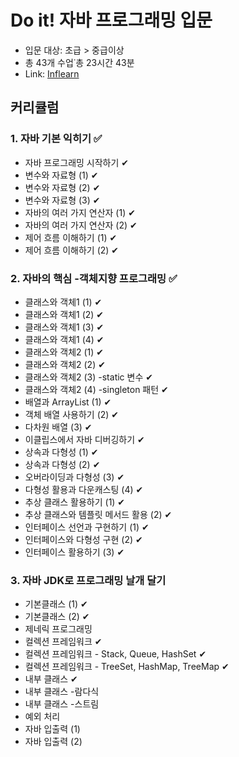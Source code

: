 # Do it! 자바 프로그래밍 입문
- 입문 대상: 초급 > 중급이상
- 총 43개 수업˙총 23시간 43분
- Link: [Inflearn](https://www.inflearn.com/course/%EC%9E%90%EB%B0%94-%ED%94%84%EB%A1%9C%EA%B7%B8%EB%9E%98%EB%B0%8D-%EC%9E%85%EB%AC%B8#)

## 커리큘럼
### 1. 자바 기본 익히기 		✅
 + 자바 프로그래밍 시작하기		✔
 + 변수와 자료형 (1)		✔
 + 변수와 자료형 (2)		✔
 + 변수와 자료형 (3)		✔
 + 자바의 여러 가지 연산자 (1)	✔
 + 자바의 여러 가지 연산자 (2)	✔
 + 제어 흐름 이해하기 (1)		✔
 + 제어 흐름 이해하기 (2)		✔


### 2. 자바의 핵심 -객체지향 프로그래밍 ✅
 + 클래스와 객체1 (1) ✔
 + 클래스와 객체1 (2) ✔
 + 클래스와 객체1 (3) ✔
 + 클래스와 객체1 (4) ✔
 + 클래스와 객체2 (1) ✔
 + 클래스와 객체2 (2) ✔
 + 클래스와 객체2 (3) -static 변수 ✔
 + 클래스와 객체2 (4) -singleton 패턴 ✔
 + 배열과 ArrayList (1) ✔
 + 객체 배열 사용하기 (2) ✔
 + 다차원 배열 (3) ✔
 + 이클립스에서 자바 디버깅하기 ✔
 + 상속과 다형성 (1) ✔
 + 상속과 다형성 (2) ✔
 + 오버라이딩과 다형성 (3) ✔
 + 다형성 활용과 다운캐스팅 (4) ✔
 + 추상 클래스 활용하기 (1) ✔ 
 + 추상 클래스와 템플릿 메서드 활용 (2) ✔
 + 인터페이스 선언과 구현하기 (1) ✔
 + 인터페이스와 다형성 구현 (2) ✔ 
 + 인터페이스 활용하기 (3) ✔

### 3. 자바 JDK로 프로그래밍 날개 달기
 + 기본클래스 (1) ✔
 + 기본클래스 (2) ✔
 + 제네릭 프로그래밍 
 + 컬렉션 프레임워크 ✔
 + 컬렉션 프레임워크 - Stack, Queue, HashSet ✔
 + 컬렉션 프레임워크 - TreeSet, HashMap, TreeMap ✔
 + 내부 클래스 ✔
 + 내부 클래스 -람다식
 + 내부 클래스 -스트림
 + 예외 처리
 + 자바 입출력 (1)
 + 자바 입출력 (2)















